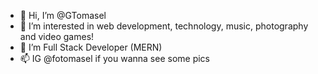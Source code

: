 - 👋 Hi, I’m @GTomasel
- 👀 I’m interested in web development, technology, music, photography and video games!
- 🌱 I’m Full Stack Developer (MERN)
- 📫 IG @fotomasel if you wanna see some pics

<!---
GTomasel/GTomasel is a ✨ special ✨ repository because its `README.md` (this file) appears on your GitHub profile.
You can click the Preview link to take a look at your changes.
--->

